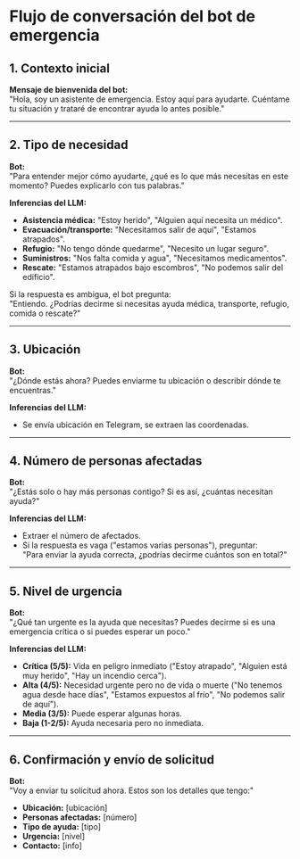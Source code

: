 # Flujo de conversación del bot de emergencia

## 1. Contexto inicial
**Mensaje de bienvenida del bot:**  
"Hola, soy un asistente de emergencia. Estoy aquí para ayudarte. Cuéntame tu situación y trataré de encontrar ayuda lo antes posible."

---

## 2. Tipo de necesidad
**Bot:**  
"Para entender mejor cómo ayudarte, ¿qué es lo que más necesitas en este momento? Puedes explicarlo con tus palabras."

**Inferencias del LLM:**  
- **Asistencia médica:** "Estoy herido", "Alguien aquí necesita un médico".
- **Evacuación/transporte:** "Necesitamos salir de aquí", "Estamos atrapados".
- **Refugio:** "No tengo dónde quedarme", "Necesito un lugar seguro".
- **Suministros:** "Nos falta comida y agua", "Necesitamos medicamentos".
- **Rescate:** "Estamos atrapados bajo escombros", "No podemos salir del edificio".

Si la respuesta es ambigua, el bot pregunta:  
"Entiendo. ¿Podrías decirme si necesitas ayuda médica, transporte, refugio, comida o rescate?"

---

## 3. Ubicación
**Bot:**  
"¿Dónde estás ahora? Puedes enviarme tu ubicación o describir dónde te encuentras."

**Inferencias del LLM:**  
- Se envía ubicación en Telegram, se extraen las coordenadas.

---

## 4. Número de personas afectadas
**Bot:**  
"¿Estás solo o hay más personas contigo? Si es así, ¿cuántas necesitan ayuda?"

**Inferencias del LLM:**  
- Extraer el número de afectados.
- Si la respuesta es vaga ("estamos varias personas"), preguntar:  
  "Para enviar la ayuda correcta, ¿podrías decirme cuántos son en total?"

---

## 5. Nivel de urgencia
**Bot:**  
"¿Qué tan urgente es la ayuda que necesitas? Puedes decirme si es una emergencia crítica o si puedes esperar un poco."

**Inferencias del LLM:**  
- **Crítica (5/5):** Vida en peligro inmediato ("Estoy atrapado", "Alguien está muy herido", "Hay un incendio cerca").
- **Alta (4/5):** Necesidad urgente pero no de vida o muerte ("No tenemos agua desde hace días", "Estamos expuestos al frío", "No podemos salir de aquí").
- **Media (3/5):** Puede esperar algunas horas.
- **Baja (1-2/5):** Ayuda necesaria pero no inmediata.

---

## 6. Confirmación y envío de solicitud
**Bot:**  
"Voy a enviar tu solicitud ahora. Estos son los detalles que tengo:"

- **Ubicación:** [ubicación]  
- **Personas afectadas:** [número]  
- **Tipo de ayuda:** [tipo]  
- **Urgencia:** [nivel]  
- **Contacto:** [info]  